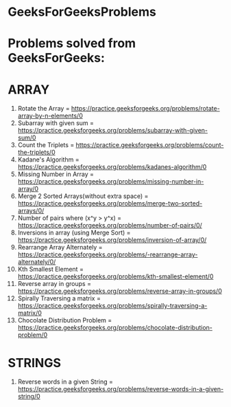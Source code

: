 # GeeksForGeeksProblems
Problems solved from GeeksForGeeks:
==========================================

ARRAY
==========================================
1. Rotate the Array = https://practice.geeksforgeeks.org/problems/rotate-array-by-n-elements/0
2. Subarray with given sum = https://practice.geeksforgeeks.org/problems/subarray-with-given-sum/0
3. Count the Triplets = https://practice.geeksforgeeks.org/problems/count-the-triplets/0
4. Kadane's Algorithm = https://practice.geeksforgeeks.org/problems/kadanes-algorithm/0
5. Missing Number in Array = https://practice.geeksforgeeks.org/problems/missing-number-in-array/0
6. Merge 2 Sorted Arrays(without extra space) = https://practice.geeksforgeeks.org/problems/merge-two-sorted-arrays/0/
7. Number of pairs where (x^y > y^x) = https://practice.geeksforgeeks.org/problems/number-of-pairs/0/
8. Inversions in array (using Merge Sort) = https://practice.geeksforgeeks.org/problems/inversion-of-array/0/
9. Rearrange Array Alternately = https://practice.geeksforgeeks.org/problems/-rearrange-array-alternately/0/
10. Kth Smallest Element = https://practice.geeksforgeeks.org/problems/kth-smallest-element/0
11. Reverse array in groups = https://practice.geeksforgeeks.org/problems/reverse-array-in-groups/0
12. Spirally Traversing a matrix = https://practice.geeksforgeeks.org/problems/spirally-traversing-a-matrix/0
13. Chocolate Distribution Problem = https://practice.geeksforgeeks.org/problems/chocolate-distribution-problem/0


STRINGS
==========================================
1. Reverse words in a given String = https://practice.geeksforgeeks.org/problems/reverse-words-in-a-given-string/0
